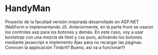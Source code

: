 # HandyMan
Proyecto de la facultad versión mejorada desarrollado en ASP.NET WebForm e implementando JS. 
Anteriormente, en la parte front se usaron los controles asp para los botones y demás. En este caso, voy a usar bootstrap con una mezcla de html y css puro, activando los botones mediante javascript e implemento Ajax para no recargar las páginas.
Conocen la applicación Timbrit? Bueno, así va a funcionar!!!

